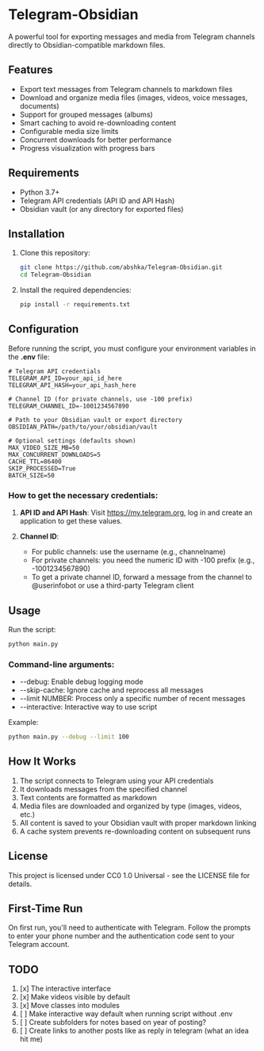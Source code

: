 # Telegram-Obsidian

A powerful tool for exporting messages and media from Telegram channels directly to Obsidian-compatible markdown files.

## Features

- Export text messages from Telegram channels to markdown files
- Download and organize media files (images, videos, voice messages, documents)
- Support for grouped messages (albums)
- Smart caching to avoid re-downloading content
- Configurable media size limits
- Concurrent downloads for better performance
- Progress visualization with progress bars

## Requirements

- Python 3.7+
- Telegram API credentials (API ID and API Hash)
- Obsidian vault (or any directory for exported files)

## Installation

1. Clone this repository:
   ```bash
   git clone https://github.com/abshka/Telegram-Obsidian.git
   cd Telegram-Obsidian
   ```
2. Install the required dependencies:
   ```bash
   pip install -r requirements.txt
   ```

## Configuration

Before running the script, you must configure your environment variables in the **.env** file:

    # Telegram API credentials
    TELEGRAM_API_ID=your_api_id_here
    TELEGRAM_API_HASH=your_api_hash_here

    # Channel ID (for private channels, use -100 prefix)
    TELEGRAM_CHANNEL_ID=-1001234567890

    # Path to your Obsidian vault or export directory
    OBSIDIAN_PATH=/path/to/your/obsidian/vault

    # Optional settings (defaults shown)
    MAX_VIDEO_SIZE_MB=50
    MAX_CONCURRENT_DOWNLOADS=5
    CACHE_TTL=86400
    SKIP_PROCESSED=True
    BATCH_SIZE=50

### How to get the necessary credentials:

1. **API ID and API Hash**: Visit https://my.telegram.org, log in and create an application to get these values.

2. **Channel ID**:

   - For public channels: use the username (e.g., channelname)
   - For private channels: you need the numeric ID with -100 prefix (e.g., -1001234567890)
   - To get a private channel ID, forward a message from the channel to @userinfobot or use a third-party Telegram client

## Usage

Run the script:

```bash
python main.py
```

### Command-line arguments:

- --debug: Enable debug logging mode
- --skip-cache: Ignore cache and reprocess all messages
- --limit NUMBER: Process only a specific number of recent messages
- --interactive: Interactive way to use script

Example:

```bash
python main.py --debug --limit 100
```

## How It Works

1. The script connects to Telegram using your API credentials
2. It downloads messages from the specified channel
3. Text contents are formatted as markdown
4. Media files are downloaded and organized by type (images, videos, etc.)
5. All content is saved to your Obsidian vault with proper markdown linking
6. A cache system prevents re-downloading content on subsequent runs

## License

This project is licensed under CC0 1.0 Universal - see the LICENSE file for details.

## First-Time Run

On first run, you'll need to authenticate with Telegram. Follow the prompts to enter your phone number and the authentication code sent to your Telegram account.

## TODO

1. [x] The interactive interface
2. [x] Make videos visible by default
3. [x] Move classes into modules
4. [ ] Make interactive way default when running script without .env
5. [ ] Create subfolders for notes based on year of posting?
6. [ ] Create links to another posts like as reply in telegram (what an idea hit me)